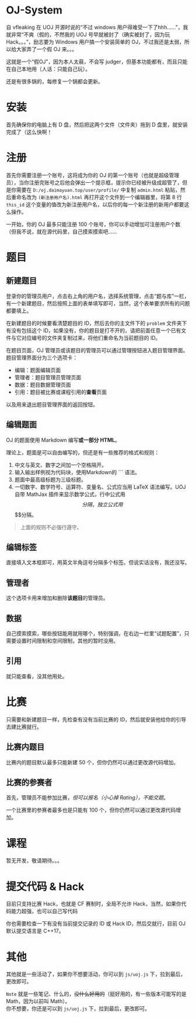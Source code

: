 # OJ-System
自 vfleaking 在 UOJ 开源时说的“不过 windows 用户得难受一下了hhh……”，我就非常“不爽（假的，不然我的 UOJ 号早就被封了（确实被封了，因为玩 Hack。。。”，励志要为 Windows 用户搞一个安装简单的 OJ，不过我还是太弱，所以给大家弄了一个假 OJ 来。。。

这就是一个“假OJ”，因为本人太蒻，不会写 judger，但基本功能都有，而且只能在自己本地用（人话：只能自己玩）。

还是有很多锅的，每修复一个锅都会更新。

# 安装

首先确保你的电脑上有 D 盘，然后把这两个文件（文件夹）拖到 D 盘里，就安装完成了（这么快啊！

# 注册
首先你需要注册一个账号，这将成为你的 OJ 的第一个账号（也就是超级管理员），当你注册完账号之后他会弹出一个提示框，提示你已经被升级成超管了，但是你需要在 `D:/oj.daimayuan.top/user/profile/` 中复制 `admin.html` 粘贴，然后重命名改为 `(新注册用户名).html` 再打开这个文件到一个编辑器里，将第 8 行 `this_id` 这个变量的值改为新注册用户名，以后你的每一个新注册的新用户都要这么操作。

一开始，你的 OJ 最多只能注册 $100$ 个账号，你可以手动增加可注册用户个数（但我不说，就在源代码里，自己摸索摸索吧……

# 题目
## 新建题目
登录你的管理员用户，点击右上角的用户名，选择系统管理，点击“题与库”一栏，有一个新建题目，然后按照上面的表单填写即可，当然，这个表单要求所有的问题都要填上。

在新建题目的时候要看清楚题目的 ID，然后去你的主文件下的 `problem` 文件夹下有没有包括这个 ID，如果没有，你的题目是打不开的，请把前面任意一个已有文件与它对应编号的文件夹复制过来，将他们重命名为当前题目的 ID。

在题目页面，OJ 管理员或该题目的管理员可以通过管理按钮进入题目管理界面。题目管理界面分为三个选项卡：

- 编辑：题面编辑页面
- 管理者：题目管理员管理页面
- 数据：题目数据管理页面
- 引用：题目被比赛或课程引用的**查看**页面

以及用来退出题目管理界面的返回按钮。

## 编辑题面
OJ 的题面使用 Markdown 编写**或一部分 HTML**。

理论上，题面是可以自由编写的，但还是有一些推荐的格式和规则：

1. 中文与英文、数字之间加一个空格隔开。
2. 输入输出样例视为代码块，使用Markdown的 ``` 语法。
3. 题面中最高级标题为三级标题。
4. 一切数字、数学符号、运算符、变量名、公式应当用 LaTeX 语法编写。UOJ 自带 MathJax 插件来显示数学公式，行中公式用$$分隔，独立公式用$$$$分隔。

> 上面的规则不必强行遵守。

## 编辑标签
直接填入文本框即可，用英文半角逗号分隔多个标签。但说实话没有，我还没写。

## 管理者
这个选项卡用来增加和删除**该题目**的管理员。

## 数据
自己摸索摸索，哪些按钮能用就用哪个，特别强调，在右边一栏里“试题配置”，只需要设置时间限制和空间限制，其他的暂时没用。

## 引用
就只能查看，没其他用处。

# 比赛
只需要和新建题目一样，先检查有没有当前比赛的 ID，然后就安装他给你的引导去建比赛就行。

## 比赛内题目
比赛内的题目默认最多只能新建 50 个，但你仍然可以通过更改源代码增加。

## 比赛的参赛者
首先，管理员不能参加比赛，*但可以报名（小心掉 Rating），不能交题*。

一个比赛里的参赛者最多也是只能有 100 个，但你仍然可以通过更改源代码增加。

# 课程
暂无开发，敬请期待。。。

# 提交代码 & Hack
目前只支持比赛 Hack，也就是 CF 赛制时，全局不允许 Hack，当然，如果你代码能力超强，也可以自己写代码

你也需要检查一下有没有当前提交记录的 ID 或 Hack ID，然后交就行，目前 OJ 默认提交语言是 C++17。

# 其他
其他就是一些活动了，如果你不想要活动，你可以到 `js/uoj.js` 下，拉到最后，更改即可。

`Note` 就是一些笔记、什么的，~~没什么好用的~~（挺好用的，有一些版本可能写的是 Math，因为以前叫 Math）。  
你不想要，你还是可以到 `js/uoj.js` 下，拉到最后，更改即可。
